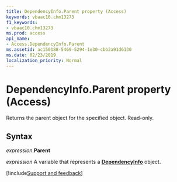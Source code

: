 ```yaml
---
title: DependencyInfo.Parent property (Access)
keywords: vbaac10.chm13273
f1_keywords:
- vbaac10.chm13273
ms.prod: access
api_name:
- Access.DependencyInfo.Parent
ms.assetid: ac150188-5469-5294-1e30-cbb2a91d6130
ms.date: 02/23/2019
localization_priority: Normal
---
```



# DependencyInfo.Parent property (Access)

Returns the parent object for the specified object. Read-only.


## Syntax

_expression_.**Parent**

_expression_ A variable that represents a **[DependencyInfo](Access.DependencyInfo.md)** object.




[!include[Support and feedback](~/includes/feedback-boilerplate.md)]